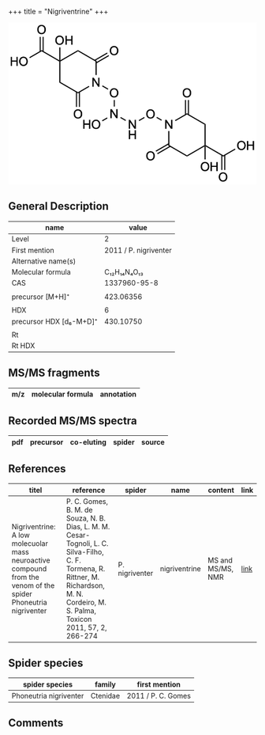 +++
title = "Nigriventrine"
+++

![](/img/Nigriventrine.png)

## General Description

| name                    | value                 |
|-------------------------|-----------------------|
| Level                   | 2                     |
| First mention           | 2011 / P. nigriventer |
| Alternative name(s)     |                       |
| Molecular formula       | C₁₂H₁₄N₄O₁₃           |
| CAS                     | 1337960-95-8          |
|                         |                       |
| precursor [M+H]⁺        | 423.06356             |
|                         |                       |
| HDX                     | 6                     |
| precursor HDX [d₆-M+D]⁺ | 430.10750             |
|                         |                       |
| Rt                      |                       |
| Rt HDX                  |                       |



## MS/MS fragments

| m/z       | molecular formula | annotation        |
|-----------|-------------------|-------------------|


## Recorded MS/MS spectra

| pdf | precursor | co-eluting | spider    | source                       |
|-----|-----------|------------|-----------|------------------------------|



## References

| titel                                                                                                         | reference                                                                                                                                                                               | spider         | name          | content           | link                                          |
|---------------------------------------------------------------------------------------------------------------|-----------------------------------------------------------------------------------------------------------------------------------------------------------------------------------------|----------------|---------------|-------------------|-----------------------------------------------|
| Nigriventrine: A low molecuolar mass neuroactive compound from the venom of the spider Phoneutria nigriventer | P. C. Gomes, B. M. de Souza, N. B. Dias, L. M. M. Cesar-Tognoli, L. C. Silva-Filho, C. F. Tormena, R. Rittner, M. Richardson, M. N. Cordeiro, M. S. Palma, Toxicon 2011, 57, 2, 266-274 | P. nigriventer | nigriventrine | MS and MS/MS, NMR | [link](https://doi.org/10.1016/j.toxicon.2010.11.021)  |


## Spider species

| spider species         | family   | first mention      |
|------------------------|----------|--------------------|
| Phoneutria nigriventer | Ctenidae | 2011 / P. C. Gomes |
## Comments